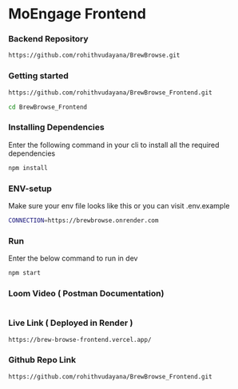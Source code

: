 # MoEngage Frontend


### Backend Repository
```bash
https://github.com/rohithvudayana/BrewBrowse.git
```

### Getting started
```bash
https://github.com/rohithvudayana/BrewBrowse_Frontend.git
```
```bash
cd BrewBrowse_Frontend
```


### Installing Dependencies
Enter the following command in your cli to install all the required dependencies

```bash
npm install
```




### ENV-setup
Make sure your env file looks like this or you can visit .env.example
```bash
CONNECTION=https://brewbrowse.onrender.com
```

### Run
Enter the below command to run in dev
```bash
npm start
```

### Loom Video ( Postman Documentation)
```bash

```

### Live Link ( Deployed in Render )
```bash
https://brew-browse-frontend.vercel.app/
```

### Github Repo Link 
```bash
https://github.com/rohithvudayana/BrewBrowse_Frontend.git
```


